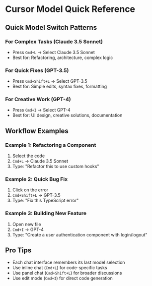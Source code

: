 # Cursor Model Quick Reference

## Quick Model Switch Patterns

### For Complex Tasks (Claude 3.5 Sonnet)
- Press `Cmd+L` → Select Claude 3.5 Sonnet
- Best for: Refactoring, architecture, complex logic

### For Quick Fixes (GPT-3.5)
- Press `Cmd+Shift+L` → Select GPT-3.5
- Best for: Simple edits, syntax fixes, formatting

### For Creative Work (GPT-4)
- Press `Cmd+I` → Select GPT-4
- Best for: UI design, creative solutions, documentation

## Workflow Examples

### Example 1: Refactoring a Component
1. Select the code
2. `Cmd+L` → Claude 3.5 Sonnet
3. Type: "Refactor this to use custom hooks"

### Example 2: Quick Bug Fix
1. Click on the error
2. `Cmd+Shift+L` → GPT-3.5
3. Type: "Fix this TypeScript error"

### Example 3: Building New Feature
1. Open new file
2. `Cmd+I` → GPT-4
3. Type: "Create a user authentication component with login/logout"

## Pro Tips
- Each chat interface remembers its last model selection
- Use inline chat (`Cmd+L`) for code-specific tasks
- Use panel chat (`Cmd+Shift+L`) for broader discussions
- Use edit mode (`Cmd+I`) for direct code generation 